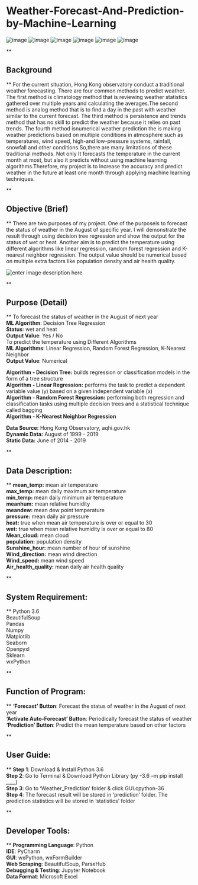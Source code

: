 # Weather-Forecast-And-Prediction-by-Machine-Learning

![image](https://user-images.githubusercontent.com/37294801/83221305-09402d80-a1a8-11ea-83e4-79625d909a15.png)
![image](https://user-images.githubusercontent.com/37294801/83221317-11986880-a1a8-11ea-914e-9747e9c71066.png)
![image](https://user-images.githubusercontent.com/37294801/83221323-152bef80-a1a8-11ea-837b-492af14a426f.png)
![image](https://user-images.githubusercontent.com/37294801/83221359-32f95480-a1a8-11ea-86a3-8afbf754a2af.png)
![image](https://user-images.githubusercontent.com/37294801/83221420-5ae8b800-a1a8-11ea-9aa5-755cc495aa57.png)
![image](https://user-images.githubusercontent.com/37294801/83221401-502e2300-a1a8-11ea-8639-19284354128f.png)


**

## Background

**
For the current situation, Hong Kong observatory conduct a traditional weather forecasting. There are four common methods to predict weather. The first method is climatology method that is reviewing weather statistics gathered over multiple years and calculating the averages.The second method is analog method that is to find a day in the past with weather similar to the current forecast. The third method is persistence and trends method that has no skill to predict the weather because it relies on past trends. The fourth method isnumerical weather prediction the is making weather predictions based on multiple conditions in atmosphere such as temperatures, wind speed, high-and low-pressure systems, rainfall, snowfall and other conditions.So,there are many limitations of these traditional methods. Not only It forecasts the temperature in the current month at most, but also it predicts without using machine learning algorithms.Therefore, my project is to increase the accuracy and predict weather in the future at least one month through applying machine learning techniques.

**

## Objective (Brief)

**
There are two purposes of my project. One of the purposeis to forecast the status of weather in the August of specific year. I will demonstrate the result through using decision tree regression and show the output for the status of wet or heat. Another aim is to predict the temperature using different algorithms like linear regression, random forest regression and K-nearest neighbor regression. The output value should be numerical based on multiple extra factors like population density and air health quality.

![enter image description here](https://lh3.googleusercontent.com/43WkMUHGBC12Fap74eYDH-rsIg7BgmaeAev2f_xhoa1hg678kmiQbIEawUfKkjOjsrvpzhzUIvy9 "experiment")

**

## Purpose (Detail)

**
To forecast the status of weather in the August of next year<br/>
**ML Algorithm**: Decision Tree Regression<br/>
**Status**: wet and heat <br/>
**Output Value**: Yes / No<br/>
To predict the temperature using Different Algorithms<br/>
**ML Algorithms**: Linear Regression,
	 	Random Forest Regression, K-Nearest Neighbor<br/>
**Output Value**: Numerical<br/>

**Algorithm - Decision Tree:**  builds regression or classification models in the form of a tree structure<br/>
**Algorithm - Linear Regression:** performs the task to predict a dependent variable value (y) based on a given independent variable (x)<br/>
**Algorithm - Random Forest Regression:** performing both regression and classification tasks using multiple decision trees and a statistical technique called bagging<br/>
**Algorithm - K-Nearest Neighbor Regression**<br/>

**Data Source:** Hong Kong Observatory, aqhi.gov.hk<br/>
**Dynamic Data:** August of 1999 - 2019<br/>
**Static Data:** June of 2014 - 2019<br/>

**

## Data Description:

**
**mean_temp:** mean air temperature<br/>
**max_temp:** mean daily maximum air temperature<br/>
**min_temp:** mean daily minimum air temperature<br/>
**meanhum:** mean relative humidity<br/>
**meandew:** mean dew point temperature<br/>
**pressure:** mean daily air pressure<br/>
**heat:** true when mean air temperature is over or equal to 30<br/>
**wet:** true when mean relative humidity is over or equal to 80<br/>
**Mean_cloud:** mean cloud<br/>
**population:** population density<br/>
**Sunshine_hour:** mean number of hour of sunshine<br/>
**Wind_direction:** mean wind direction<br/>
**Wind_speed:** mean wind speed<br/>
**Air_health_quality:** mean daily air health quality<br/>

**

## System Requirement:

**
Python 3.6<br/>
BeautifulSoup<br/>
Pandas<br/>
Numpy<br/>
Matplotlib<br/>
Seaborn<br/>
Openpyxl<br/>
Sklearn<br/>
wxPython<br/>

**

## Function of Program:

**
**‘Forecast’ Button**: Forecast the status of weather in the August of next year<br/>
**‘Activate Auto-Forecast’ Button**: Periodically forecast the status of weather<br/>
**‘Prediction’ Button**: Predict the mean temperature based on other factors<br/>

**

## User Guide:

**
**Step 1**: Download & Install Python 3.6<br/>
**Step 2**: Go to Terminal & Download Python Library (py -3.6 –m pip install ____)<br/>
**Step 3**: Go to ‘Weather_Prediction’ folder & click GUI.cpython-36<br/>
**Step 4**: The forecast result will be stored in ‘prediction’ folder. The prediction statistics will be stored in ‘statistics’ folder<br/>

**

## Developer Tools:

**
**Programming Language**: Python<br/>
**IDE**: PyCharm<br/>
**GUI**: wxPython, wxFormBuilder<br/>
**Web Scraping**: BeautifulSoup, ParseHub<br/>
**Debugging & Testing**: Jupyter Notebook<br/>
**Data Format**: Microsoft Excel<br/>

```
